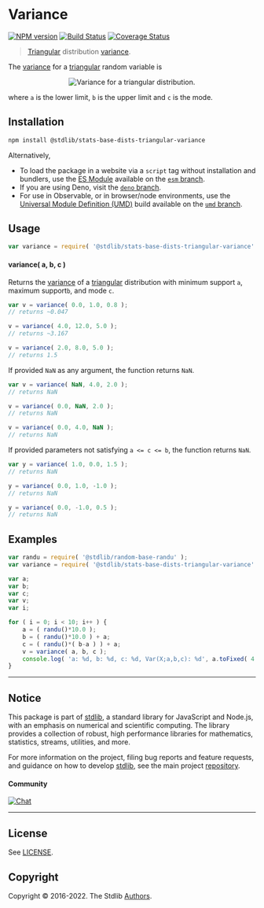 <!--

@license Apache-2.0

Copyright (c) 2018 The Stdlib Authors.

Licensed under the Apache License, Version 2.0 (the "License");
you may not use this file except in compliance with the License.
You may obtain a copy of the License at

   http://www.apache.org/licenses/LICENSE-2.0

Unless required by applicable law or agreed to in writing, software
distributed under the License is distributed on an "AS IS" BASIS,
WITHOUT WARRANTIES OR CONDITIONS OF ANY KIND, either express or implied.
See the License for the specific language governing permissions and
limitations under the License.

-->

# Variance

[![NPM version][npm-image]][npm-url] [![Build Status][test-image]][test-url] [![Coverage Status][coverage-image]][coverage-url] <!-- [![dependencies][dependencies-image]][dependencies-url] -->

> [Triangular][triangular-distribution] distribution [variance][variance].

<!-- Section to include introductory text. Make sure to keep an empty line after the intro `section` element and another before the `/section` close. -->

<section class="intro">

The [variance][variance] for a [triangular][triangular-distribution] random variable is

<!-- <equation class="equation" label="eq:triangular_variance" align="center" raw="\operatorname{Var}\left( X \right) = \frac{a^{2}+b^{2}+c^{2}-ab-ac-bc}{18}" alt="Variance for a triangular distribution."> -->

<div class="equation" align="center" data-raw-text="\operatorname{Var}\left( X \right) = \frac{a^{2}+b^{2}+c^{2}-ab-ac-bc}{18}" data-equation="eq:triangular_variance">
    <img src="https://cdn.jsdelivr.net/gh/stdlib-js/stdlib@51534079fef45e990850102147e8945fb023d1d0/lib/node_modules/@stdlib/stats/base/dists/triangular/variance/docs/img/equation_triangular_variance.svg" alt="Variance for a triangular distribution.">
    <br>
</div>

<!-- </equation> -->

where `a` is the lower limit, `b` is the upper limit and `c` is the mode.

</section>

<!-- /.intro -->

<!-- Package usage documentation. -->

<section class="installation">

## Installation

```bash
npm install @stdlib/stats-base-dists-triangular-variance
```

Alternatively,

-   To load the package in a website via a `script` tag without installation and bundlers, use the [ES Module][es-module] available on the [`esm` branch][esm-url].
-   If you are using Deno, visit the [`deno` branch][deno-url].
-   For use in Observable, or in browser/node environments, use the [Universal Module Definition (UMD)][umd] build available on the [`umd` branch][umd-url].

</section>

<section class="usage">

## Usage

```javascript
var variance = require( '@stdlib/stats-base-dists-triangular-variance' );
```

#### variance( a, b, c )

Returns the [variance][variance] of a [triangular][triangular-distribution] distribution with minimum support `a`, maximum support`b`, and mode `c`.

```javascript
var v = variance( 0.0, 1.0, 0.8 );
// returns ~0.047

v = variance( 4.0, 12.0, 5.0 );
// returns ~3.167

v = variance( 2.0, 8.0, 5.0 );
// returns 1.5
```

If provided `NaN` as any argument, the function returns `NaN`.

```javascript
var v = variance( NaN, 4.0, 2.0 );
// returns NaN

v = variance( 0.0, NaN, 2.0 );
// returns NaN

v = variance( 0.0, 4.0, NaN );
// returns NaN
```

If provided parameters not satisfying `a <= c <= b`, the function returns `NaN`.

```javascript
var y = variance( 1.0, 0.0, 1.5 );
// returns NaN

y = variance( 0.0, 1.0, -1.0 );
// returns NaN

y = variance( 0.0, -1.0, 0.5 );
// returns NaN
```

</section>

<!-- /.usage -->

<!-- Package usage notes. Make sure to keep an empty line after the `section` element and another before the `/section` close. -->

<section class="notes">

</section>

<!-- /.notes -->

<!-- Package usage examples. -->

<section class="examples">

## Examples

<!-- eslint no-undef: "error" -->

```javascript
var randu = require( '@stdlib/random-base-randu' );
var variance = require( '@stdlib/stats-base-dists-triangular-variance' );

var a;
var b;
var c;
var v;
var i;

for ( i = 0; i < 10; i++ ) {
    a = ( randu()*10.0 );
    b = ( randu()*10.0 ) + a;
    c = ( randu()*( b-a ) ) + a;
    v = variance( a, b, c );
    console.log( 'a: %d, b: %d, c: %d, Var(X;a,b,c): %d', a.toFixed( 4 ), b.toFixed( 4 ), c.toFixed( 4 ), v.toFixed( 4 ) );
}
```

</section>

<!-- /.examples -->

<!-- Section to include cited references. If references are included, add a horizontal rule *before* the section. Make sure to keep an empty line after the `section` element and another before the `/section` close. -->

<section class="references">

</section>

<!-- /.references -->

<!-- Section for related `stdlib` packages. Do not manually edit this section, as it is automatically populated. -->

<section class="related">

</section>

<!-- /.related -->

<!-- Section for all links. Make sure to keep an empty line after the `section` element and another before the `/section` close. -->


<section class="main-repo" >

* * *

## Notice

This package is part of [stdlib][stdlib], a standard library for JavaScript and Node.js, with an emphasis on numerical and scientific computing. The library provides a collection of robust, high performance libraries for mathematics, statistics, streams, utilities, and more.

For more information on the project, filing bug reports and feature requests, and guidance on how to develop [stdlib][stdlib], see the main project [repository][stdlib].

#### Community

[![Chat][chat-image]][chat-url]

---

## License

See [LICENSE][stdlib-license].


## Copyright

Copyright &copy; 2016-2022. The Stdlib [Authors][stdlib-authors].

</section>

<!-- /.stdlib -->

<!-- Section for all links. Make sure to keep an empty line after the `section` element and another before the `/section` close. -->

<section class="links">

[npm-image]: http://img.shields.io/npm/v/@stdlib/stats-base-dists-triangular-variance.svg
[npm-url]: https://npmjs.org/package/@stdlib/stats-base-dists-triangular-variance

[test-image]: https://github.com/stdlib-js/stats-base-dists-triangular-variance/actions/workflows/test.yml/badge.svg
[test-url]: https://github.com/stdlib-js/stats-base-dists-triangular-variance/actions/workflows/test.yml

[coverage-image]: https://img.shields.io/codecov/c/github/stdlib-js/stats-base-dists-triangular-variance/main.svg
[coverage-url]: https://codecov.io/github/stdlib-js/stats-base-dists-triangular-variance?branch=main

<!--

[dependencies-image]: https://img.shields.io/david/stdlib-js/stats-base-dists-triangular-variance.svg
[dependencies-url]: https://david-dm.org/stdlib-js/stats-base-dists-triangular-variance/main

-->

[umd]: https://github.com/umdjs/umd
[es-module]: https://developer.mozilla.org/en-US/docs/Web/JavaScript/Guide/Modules

[deno-url]: https://github.com/stdlib-js/stats-base-dists-triangular-variance/tree/deno
[umd-url]: https://github.com/stdlib-js/stats-base-dists-triangular-variance/tree/umd
[esm-url]: https://github.com/stdlib-js/stats-base-dists-triangular-variance/tree/esm

[chat-image]: https://img.shields.io/gitter/room/stdlib-js/stdlib.svg
[chat-url]: https://gitter.im/stdlib-js/stdlib/

[stdlib]: https://github.com/stdlib-js/stdlib

[stdlib-authors]: https://github.com/stdlib-js/stdlib/graphs/contributors

[stdlib-license]: https://raw.githubusercontent.com/stdlib-js/stats-base-dists-triangular-variance/main/LICENSE

[triangular-distribution]: https://en.wikipedia.org/wiki/Triangular_distribution

[variance]: https://en.wikipedia.org/wiki/Variance

</section>

<!-- /.links -->
